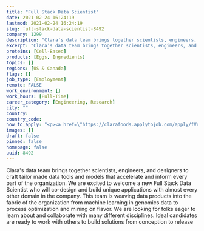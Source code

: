 ```yaml
---
title: "Full Stack Data Scientist"
date: 2021-02-24 16:24:19
lastmod: 2021-02-24 16:24:19
slug: full-stack-data-scientist-8492
company: 1299
description: "Clara’s data team brings together scientists, engineers, and designers to craft tailor made data tools and models that accelerate and inform every part of the organization. We are excited to welcome a new Full Stack Data Scientist who will co-design and build unique applications with almost every other domain in the company. This team is weaving data products into the fabric of the organization from machine learning in genomics data to process optimization and mining on flavor. We are looking for folks eager to learn about and collaborate with many different disciplines."
excerpt: "Clara’s data team brings together scientists, engineers, and designers to craft tailor made data tools and models that accelerate and inform every part of the organization. We are excited to welcome a new Full Stack Data Scientist who will co-design and build unique applications with almost every other domain in the company. This team is weaving data products into the fabric of the organization from machine learning in genomics data to process optimization and mining on flavor. We are looking for folks eager to learn about and collaborate with many different disciplines."
proteins: [Cell-Based]
products: [Eggs, Ingredients]
topics: []
regions: [US & Canada]
flags: []
job_type: [Employment]
remote: FALSE
work_environment: []
work_hours: [Full-Time]
career_category: [Engineering, Research]
city: ""
country: 
country_code: 
how_to_apply: "<p><a href=\"https://clarafoods.applytojob.com/apply/fVr3LmNAuJ/Full-Stack-Data-Scientist?source=ProteinReport\">https://clarafoods.applytojob.com/apply/fVr3LmNAuJ/Full-Stack-Data-Scie…</a></p>"
images: []
draft: false
pinned: false
homepage: false
uuid: 8492
---
```

Clara's data team brings together scientists, engineers, and designers
to craft tailor made data tools and models that accelerate and inform
every part of the organization. We are excited to welcome a new Full
Stack Data Scientist who will co-design and build unique applications
with almost every other domain in the company. This team is weaving data
products into the fabric of the organization from machine learning in
genomics data to process optimization and mining on flavor. We are
looking for folks eager to learn about and collaborate with many
different disciplines. Ideal candidates are ready to work with others to
build solutions from conception to release
